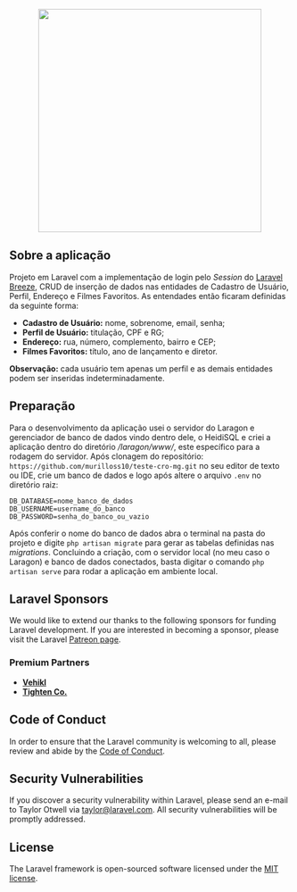<p align="center"><a href="https://laravel.com" target="_blank"><img src="https://raw.githubusercontent.com/laravel/art/master/logo-lockup/5%20SVG/2%20CMYK/1%20Full%20Color/laravel-logolockup-cmyk-red.svg" width="400"></a></p>


## Sobre a aplicação

Projeto em Laravel com a implementação de login pelo _Session_ do [Laravel Breeze](https://laravel.com/docs/8.x/starter-kits), CRUD de inserção de dados nas entidades de Cadastro de Usuário, Perfil, Endereço e Filmes Favoritos. As entendades então ficaram definidas da seguinte forma:

- **Cadastro de Usuário:** nome, sobrenome, email, senha;
- **Perfil de Usuário:** titulação, CPF e RG;
- **Endereço:** rua, número, complemento, bairro e CEP;
- **Filmes Favoritos:** título, ano de lançamento e diretor.

**Observação:** cada usuário tem apenas um perfil e as demais entidades podem ser inseridas indeterminadamente.

## Preparação

Para o desenvolvimento da aplicação usei o servidor do Laragon e gerenciador de banco de dados vindo dentro dele, o HeidiSQL e criei a aplicação dentro do diretório _/laragon/www/_, este específico para a rodagem do servidor.
Após clonagem do repositório: `https://github.com/murilloss10/teste-cro-mg.git` no seu editor de texto ou IDE, crie um banco de dados e logo após altere o arquivo ` .env ` no diretório raiz:

```
DB_DATABASE=nome_banco_de_dados
DB_USERNAME=username_do_banco
DB_PASSWORD=senha_do_banco_ou_vazio

```

Após conferir o nome do banco de dados abra o terminal na pasta do projeto e digite ` php artisan migrate ` para gerar as tabelas definidas nas _migrations_. Concluindo a criação, com o servidor local (no meu caso o Laragon) e banco de dados conectados, basta digitar o comando ` php artisan serve ` para rodar a aplicação em ambiente local.


## Laravel Sponsors

We would like to extend our thanks to the following sponsors for funding Laravel development. If you are interested in becoming a sponsor, please visit the Laravel [Patreon page](https://patreon.com/taylorotwell).

### Premium Partners

- **[Vehikl](https://vehikl.com/)**
- **[Tighten Co.](https://tighten.co)**


## Code of Conduct

In order to ensure that the Laravel community is welcoming to all, please review and abide by the [Code of Conduct](https://laravel.com/docs/contributions#code-of-conduct).

## Security Vulnerabilities

If you discover a security vulnerability within Laravel, please send an e-mail to Taylor Otwell via [taylor@laravel.com](mailto:taylor@laravel.com). All security vulnerabilities will be promptly addressed.

## License

The Laravel framework is open-sourced software licensed under the [MIT license](https://opensource.org/licenses/MIT).
